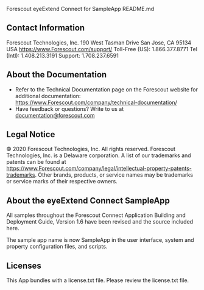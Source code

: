 Forescout eyeExtend Connect for SampleApp README.md
 
## Contact Information
Forescout Technologies, Inc.
190 West Tasman Drive
San Jose, CA 95134 USA
https://www.Forescout.com/support/
Toll-Free (US): 1.866.377.8771
Tel (Intl): 1.408.213.3191
Support: 1.708.237.6591

## About the Documentation
- Refer to the Technical Documentation page on the Forescout website for additional documentation:
https://www.Forescout.com/company/technical-documentation/
- Have feedback or questions? Write to us at documentation@forescout.com

## Legal Notice
© 2020 Forescout Technologies, Inc. All rights reserved. Forescout Technologies, Inc. is a Delaware corporation.
A list of our trademarks and patents can be found at https://www.Forescout.com/company/legal/intellectual-property-patents-trademarks.
	Other brands, products, or service names may be trademarks or service marks of their respective owners.

## About the eyeExtend Connect SampleApp

All samples throughout the Forescout Connect Application Building and Deployment Guide, Version 1.6 have been revised and the source included here. 

The sample app name is now SampleApp in the user interface, system and property configuration files, and scripts.


## Licenses
This App bundles with a license.txt file. Please review the license.txt file.
